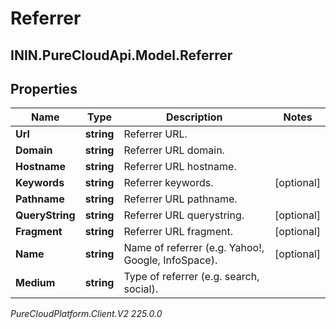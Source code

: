 # Referrer

## ININ.PureCloudApi.Model.Referrer

## Properties

|Name | Type | Description | Notes|
|------------ | ------------- | ------------- | -------------|
| **Url** | **string** | Referrer URL. | |
| **Domain** | **string** | Referrer URL domain. | |
| **Hostname** | **string** | Referrer URL hostname. | |
| **Keywords** | **string** | Referrer keywords. | [optional] |
| **Pathname** | **string** | Referrer URL pathname. | |
| **QueryString** | **string** | Referrer URL querystring. | [optional] |
| **Fragment** | **string** | Referrer URL fragment. | [optional] |
| **Name** | **string** | Name of referrer (e.g. Yahoo!, Google, InfoSpace). | [optional] |
| **Medium** | **string** | Type of referrer (e.g. search, social). | |



_PureCloudPlatform.Client.V2 225.0.0_
